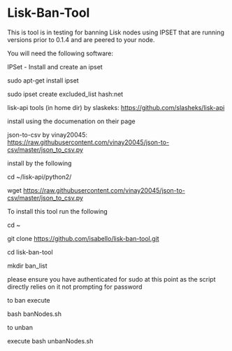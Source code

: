 # Lisk-Ban-Tool

This is tool is in testing for banning Lisk nodes using IPSET that are running versions prior to 0.1.4 and are peered to your node.

You will need the following software:

IPSet - Install and create an ipset

sudo apt-get install ipset


sudo ipset create excluded_list hash:net



lisk-api tools (in home dir) by slaskeks: https://github.com/slasheks/lisk-api

install using the documenation on their page



json-to-csv by vinay20045: https://raw.githubusercontent.com/vinay20045/json-to-csv/master/json_to_csv.py

install by the following

cd ~/lisk-api/python2/

wget https://raw.githubusercontent.com/vinay20045/json-to-csv/master/json_to_csv.py



To install this tool run the following

cd ~

git clone https://github.com/isabello/lisk-ban-tool.git

cd lisk-ban-tool

mkdir ban_list


please ensure you have authenticated for sudo at this point as the script directly relies on it not prompting for password

to ban execute

bash banNodes.sh

to unban

execute bash unbanNodes.sh

